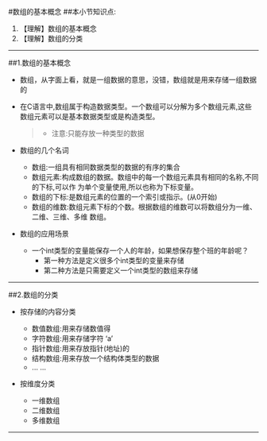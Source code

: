 #数组的基本概念
##本小节知识点:
1. 【理解】数组的基本概念
2. 【理解】数组的分类

---

##1.数组的基本概念
- 数组，从字面上看，就是一组数据的意思，没错，数组就是用来存储一组数据的

- 在C语言中,数组属于构造数据类型。一个数组可以分解为多个数组元素,这些数组元素可以是基本数据类型或是构造类型。
    >+ 注意:只能存放一种类型的数据

- 数组的几个名词
    + 数组:一组具有相同数据类型的数据的有序的集合
    + 数组元素:构成数组的数据。数组中的每一个数组元素具有相同的名称,不同的下标,可以作 为单个变量使用,所以也称为下标变量。
    + 数组的下标:是数组元素的位置的一个索引或指示。(从0开始)
    + 数组的维数:数组元素下标的个数。根据数组的维数可以将数组分为一维、二维、三维、多维 数组。

- 数组的应用场景
    + 一个int类型的变量能保存一个人的年龄，如果想保存整个班的年龄呢？
        * 第一种方法是定义很多个int类型的变量来存储
        * 第二种方法是只需要定义一个int类型的数组来存储

---

##2.数组的分类
- 按存储的内容分类
    + 数值数组:用来存储数值得
    + 字符数组:用来存储字符 ‘a’
    + 指针数组:用来存放指针(地址)的
    + 结构数组:用来存放一个结构体类型的数据
    + ... ...

- 按维度分类
    + 一维数组
    + 二维数组
    + 多维数组
    
---
